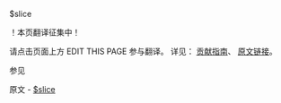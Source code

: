  $slice

 ！本页翻译征集中！

请点击页面上方 EDIT THIS PAGE 参与翻译。
详见：
[贡献指南]( https://github.com/whaleal/MongoDB-Manual-zh/blob/master/CONTRIBUTING.md )、
[原文链接](  https://docs.mongodb.com/manual/reference/operator/update/slice/  )。

 参见

原文 - [$slice]( https://docs.mongodb.com/manual/reference/operator/update/slice/ )

